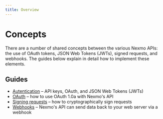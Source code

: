 ```yaml
---
title: Overview
---
```


# Concepts

There are a number of shared concepts between the various Nexmo APIs: the use of OAuth tokens, JSON Web Tokens (JWTs), signed requests, and webhooks. The guides below explain in detail how to implement these elements.

## Guides

* [Autentication](/concepts/guides/authentication) – API keys, OAuth, and JSON Web Tokens (JWTs)
* [OAuth](/concepts/guides/oauth) – how to use OAuth 1.0a with Nexmo's API
* [Signing requests](/concepts/guides/signing-messages) – how to cryptographically sign requests
* [Webhooks](/concepts/guides/webhooks) – Nexmo's API can send data back to your web server via a webhook